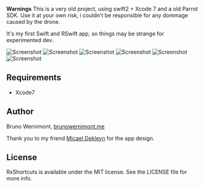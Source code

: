 **Warnings** This is a very old project, using swift2 + Xcode 7 and a old Parrot SDK. Use it at your own risk, i couldn't be responsible for any dommage caused by the drone.

It's my first Swift and RSwift app, so things may be strange for experimented dev.

![Screenshot](https://github.com/brunow/DroneVR/raw/master/Screenshots/1.png)
![Screenshot](https://github.com/brunow/DroneVR/raw/master/Screenshots/2.png)
![Screenshot](https://github.com/brunow/DroneVR/raw/master/Screenshots/3.png)
![Screenshot](https://github.com/brunow/DroneVR/raw/master/Screenshots/4.png)
![Screenshot](https://github.com/brunow/DroneVR/raw/master/Screenshots/5.png)
![Screenshot](https://github.com/brunow/DroneVR/raw/master/Screenshots/6.png)

## Requirements
* Xcode7

## Author
Bruno Wernimont, <a href="http://brunowernimont.me/">brunowernimont.me</a>

Thank you to my friend <a href="http://www.micael-dekleyn.com/">Micael Dekleyn</a> for the app design.

## License
RxShortcuts is available under the MIT license. See the LICENSE file for more info.
